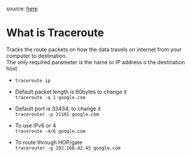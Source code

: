 source: [here](https://youtu.be/up3bcBLZS74?si=QIAGjAyIwwVqLvED)

# What is Traceroute

Tracks the route packets on how the data travels on internet from your computer to destination.  
The only required parameter is the name or IP address o the destination host

- ```traceroute ip```

- Default packet length is 60bytes to change it  
```traceroute -q 1 google.com```
- Default port is 33434, to change it  
```tracerouter -p 21101 google.com```
- To use IPv6 or 4  
```traceroute -4/6 google.com```
- To route through HOP/gate  
```tracerouter -g 192.168.42.45 google.com```
